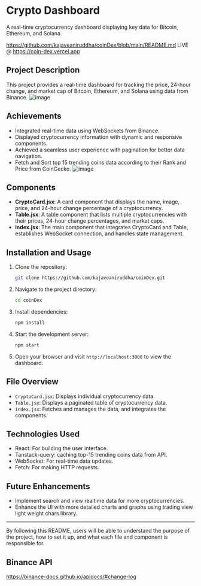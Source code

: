 # Crypto Dashboard

A real-time cryptocurrency dashboard displaying key data for Bitcoin, Ethereum, and Solana.

https://github.com/kajaveaniruddha/coinDex/blob/main/README.md
LIVE @  https://coin-dex.vercel.app
## Project Description

This project provides a real-time dashboard for tracking the price, 24-hour change, and market cap of Bitcoin, Ethereum, and Solana using data from Binance.
![image](https://github.com/user-attachments/assets/c9eb6a51-8231-4306-a8c3-100bb9047c35)



## Achievements

- Integrated real-time data using WebSockets from Binance.
- Displayed cryptocurrency information with dynamic and responsive components.
- Achieved a seamless user experience with pagination for better data navigation.
- Fetch and Sort top 15 trending coins data according to their Rank and Price from CoinGecko.
![image](https://github.com/user-attachments/assets/63810500-1de1-4019-bc42-27b7f8291289)


## Components

- **CryptoCard.jsx**: A card component that displays the name, image, price, and 24-hour change percentage of a cryptocurrency.
- **Table.jsx**: A table component that lists multiple cryptocurrencies with their prices, 24-hour change percentages, and market caps.
- **index.jsx**: The main component that integrates CryptoCard and Table, establishes WebSocket connection, and handles state management.

## Installation and Usage

1. Clone the repository:
   ```bash
   git clone https://github.com/kajaveaniruddha/coinDex.git
   ```
2. Navigate to the project directory:
   ```bash
   cd coinDex
   ```
3. Install dependencies:
   ```bash
   npm install
   ```
4. Start the development server:
   ```bash
   npm start
   ```
5. Open your browser and visit `http://localhost:3000` to view the dashboard.

## File Overview

- `CryptoCard.jsx`: Displays individual cryptocurrency data.
- `Table.jsx`: Displays a paginated table of cryptocurrency data.
- `index.jsx`: Fetches and manages the data, and integrates the components.

## Technologies Used

- React: For building the user interface.
- Tanstack-query: caching top-15 trending coins data from API.
- WebSocket: For real-time data updates.
- Fetch: For making HTTP requests.

## Future Enhancements

- Implement search and view realtime data for more cryptocurrencies.
- Enhance the UI with more detailed charts and graphs using trading view light weight chars library.

---

By following this README, users will be able to understand the purpose of the project, how to set it up, and what each file and component is responsible for.
## Binance API 


https://binance-docs.github.io/apidocs/#change-log

